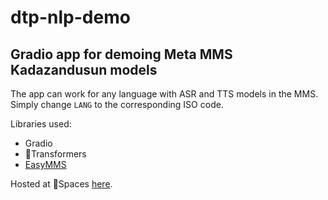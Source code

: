 # dtp-nlp-demo
## Gradio app for demoing Meta MMS Kadazandusun models

The app can work for any language with ASR and TTS models in the MMS. Simply change ```LANG``` to the corresponding ISO code.

Libraries used:
* Gradio
* 🤗Transformers
* [EasyMMS](https://github.com/abdeladim-s/easymms)

Hosted at 🤗Spaces [here](https://huggingface.co/spaces/anderbogia/dtp-asr-demo-v2).
